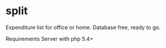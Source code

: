 # split
 Expenditure list for office or home.
 Database free, ready to go.
 
Requirements
 Server with php 5.4+ 
 
